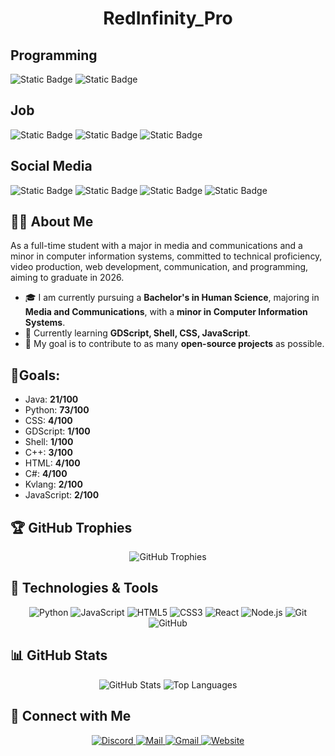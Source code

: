 <h1 align="center">RedInfinity_Pro</h1>

## Programming
<div class="brick-container">
    <div class="brick-row">
        <img alt="Static Badge" src="https://img.shields.io/badge/Github-Follow%20Me-white?style=for-the-badge&logo=github">
        <img alt="Static Badge" src="https://img.shields.io/badge/Stack%20Overflow-Follow%20Me-white?style=for-the-badge&logo=stackoverflow">
    </div>
</div>

## Job
<div class="brick-container">
    <div class="brick-row">
        <img alt="Static Badge" src="https://img.shields.io/badge/Indeed-Resume%20-white?style=for-the-badge&logo=indeed">
        <img alt="Static Badge" src="https://img.shields.io/badge/Monster-Resume%20-white?style=for-the-badge&logo=monster">
        <img alt="Static Badge" src="https://img.shields.io/badge/Linkedin-Resume%20-white?style=for-the-badge&logo=linkedin">
    </div>
</div>

## Social Media
<div class="brick-container">
    <div class="brick-row">
        <img alt="Static Badge" src="https://img.shields.io/badge/Bluesky-Follow%20Me-white?style=for-the-badge&logo=bluesky">
        <img alt="Static Badge" src="https://img.shields.io/badge/Soundcloud-Follow%20Me-white?style=for-the-badge&logo=soundcloud">
        <img alt="Static Badge" src="https://img.shields.io/badge/YouTube-Follow%20Me-white?style=for-the-badge&logo=youtube">
        <img alt="Static Badge" src="https://img.shields.io/badge/Reddit-Follow%20Me-white?style=for-the-badge&logo=reddit">
    </div>
</div>

## 🙋‍♂️ About Me
<p>
  As a full-time student with a major in media and communications and a minor in computer information systems, committed to technical proficiency, video production, web development, communication, and programming, aiming to graduate in 2026.
</p>

- 🎓 I am currently pursuing a **Bachelor's in Human Science**, majoring in **Media and Communications**, with a **minor in Computer Information Systems**.  
- 🌱 Currently learning **GDScript, Shell, CSS, JavaScript**.  
- 🎯 My goal is to contribute to as many **open-source projects** as possible.  

## 🎯Goals:

- Java: **21/100**
- Python: **73/100**
- CSS: **4/100**
- GDScript: **1/100**
- Shell: **1/100**
- C++: **3/100**
- HTML: **4/100**
- C#: **4/100**
- Kvlang: **2/100**
- JavaScript: **2/100**

## 🏆 GitHub Trophies

<p align="center">
  <img src="https://github-profile-trophy.vercel.app/?username=RedInfinityPro&theme=radical" alt="GitHub Trophies">
</p>

## 🚀 Technologies & Tools  
<p align="center">
  <img src="https://img.shields.io/badge/-Python-333333?style=flat&logo=python" alt="Python">
  <img src="https://img.shields.io/badge/-JavaScript-333333?style=flat&logo=javascript" alt="JavaScript">
  <img src="https://img.shields.io/badge/-HTML5-333333?style=flat&logo=html5" alt="HTML5">
  <img src="https://img.shields.io/badge/-CSS3-333333?style=flat&logo=css3" alt="CSS3">
  <img src="https://img.shields.io/badge/-React-333333?style=flat&logo=react" alt="React">
  <img src="https://img.shields.io/badge/-Node.js-333333?style=flat&logo=node.js" alt="Node.js">
  <img src="https://img.shields.io/badge/-Git-333333?style=flat&logo=git" alt="Git">
  <img src="https://img.shields.io/badge/-GitHub-333333?style=flat&logo=github" alt="GitHub">
</p>

## 📊 GitHub Stats

<p align="center">
  <img src="https://github-readme-stats.vercel.app/api?username=RedInfinityPro&show_icons=true&theme=radical" alt="GitHub Stats">
  <img src="https://github-readme-stats.vercel.app/api/top-langs/?username=RedInfinityPro&layout=compact&theme=radical" alt="Top Languages">
</p>

## 🔗 Connect with Me

<p align="center">
    <a href="https://discord.com/channels/RedInfinity_Pro">
        <img src="https://img.shields.io/badge/-Discord-333333?style=flat&logo=discord" alt="Discord">
    </a>
    <a href="mailto:daniel.tower@lander.edu">
        <img src="https://img.shields.io/badge/-Outlook-333333?style=flat&logo=microsoft-outlook" alt="Mail">
    </a>
    <a href="mailto:danieltower101501@gmail.com">
        <img src="https://img.shields.io/badge/-Gmail-333333?style=flat&logo=gmail" alt="Gmail">
    </a>
    <a href="https://danieltower101501.wixsite.com/my-site">
        <img src="https://img.shields.io/badge/-Website-333333?style=flat&logo=google-chrome" alt="Website">
    </a>
</p>
